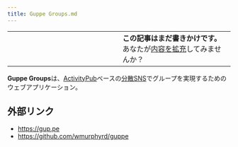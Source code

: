 ```yaml
---
title: Guppe Groups.md
---
```

<div>

<table>
<colgroup>
<col style="width: 50%" />
<col style="width: 50%" />
</colgroup>
<tbody>
<tr class="odd">
<td></td>
<td><strong>この記事はまだ書きかけです。</strong>
<div>
あなたが<a href="https://ja.mstdn.wiki/Guppe_Groups&amp;action=edit" rel="nofollow">内容を拡充</a>してみませんか？
</div></td>
</tr>
</tbody>
</table>

**Guppe Groups**は、[ActivityPub](/ActivityPub "ActivityPub")ベースの[分散SNS](/%E5%88%86%E6%95%A3SNS "分散SNS")でグループを実現するためのウェブアプリケーション。

## 外部リンク

-   <a href="https://gup.pe" rel="nofollow">https://gup.pe</a>
-   <a href="https://github.com/wmurphyrd/guppe" rel="nofollow">https://github.com/wmurphyrd/guppe</a>

</div>
